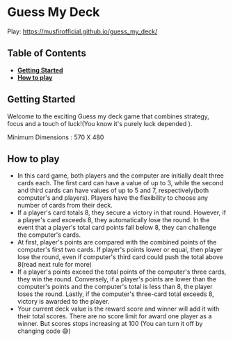 # Guess My Deck

Play: https://musfirofficial.github.io/guess_my_deck/

## Table of Contents

- [**Getting Started**](#getting-started)
- [**How to play**](#how_to_play)

## Getting Started

Welcome to the exciting Guess my deck game that combines strategy, focus and a touch of luck!(You know it's purely luck depended ).

Minimum Dimensions : 570 X 480

## How to play

- In this card game, both players and the computer are initially dealt three cards each. The first card can have a value of up to 3, while the second and third cards can have values of up to 5 and 7, respectively(both computer's and players). Players have the flexibility to choose any number of cards from their deck.
- If a player's card totals 8, they secure a victory in that round. However, if a player's card exceeds 8, they automatically lose the round. In the event that a player's total card points fall below 8, they can challenge the computer's cards.
- At first, player's points are compared with the combined points of the computer's first two cards. If player's points lower or equal, then player lose the round, even if computer's third card could push the total above 8(read next rule for more)
- If a player's points exceed the total points of the computer's three cards, they win the round. Conversely, if a player's points are lower than the computer's points and the computer's total is less than 8, the player loses the round. Lastly, if the computer's three-card total exceeds 8, victory is awarded to the player.
- Your current deck value is the reward score and winner will add it with their total scores. There are no score limit for award one player as a winner. But scores stops increasing at 100 (You can turn it off by changing code 😅)
